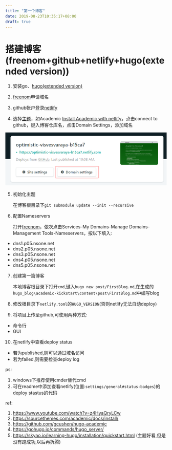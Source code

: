 ```yaml
---
title: "第一个博客"
date: 2019-08-23T10:35:17+08:00
draft: true
---
```


# 搭建博客(freenom+github+netlify+hugo(extended version))

1. 安装go、[hugo(extended version)](https://gohugo.io/getting-started/installing)

2. [freenom](http://freenom.com)申请域名

3. github帐户登录[netlify](https://www.netlify.com/)

4. 选择[主题](https://themes.gohugo.io/)，如Academic
    [Install Academic with netlify](https://sourcethemes.com/academic/docs/install/#install-with-web-browser)，点击connect to github，键入博客仓库名，点击Domain Settings，添加域名

![1566526203969](第一个博客.assets/1566526203969.png)

5. 初始化主题

    在博客根目录下`git submodule update --init --recursive`

6. 配置Nameservers

    打开[freenom](http://freenom.com)，依次点击Services-My Domains-Manage Domains-Management Tools-Nameservers，按以下填入:

- dns1.p05.nsone.net
- dns2.p05.nsone.net
- dns3.p05.nsone.net
- dns4.p05.nsone.net
- dns5.p05.nsone.net

7. 创建第一篇博客

   本地博客根目录下打开`cmd`,键入`hugo new post/FirstBlog.md`,在生成的`hugo_blog\academic-kickstart\content\post\FirstBlog.md`中编写blog

8. 修改根目录下`netlify.toml`的`HUGO_VERSION`(否则netlify无法自动deploy)
9. 将项目上传至github,可使用两种方式:

- 命令行
- GUI

10. 在netlify中查看deploy status

- 若为published,则可以通过域名访问
- 若为failed,则需要检查deploy log

ps:

1. windows下推荐使用cmder替代cmd
2. 可在readme中添加查看netlify(位置:`settings/general#status-badges`)的deploy stastus的代码

ref:

1. https://www.youtube.com/watch?v=z4HyaQryLCw
2. https://sourcethemes.com/academic/docs/install/
3. https://github.com/gcushen/hugo-academic
4. https://gohugo.io/commands/hugo_server/
5. https://skyao.io/learning-hugo/installation/quickstart.html (主题好看,但是没有跑成功,以后再折腾)

